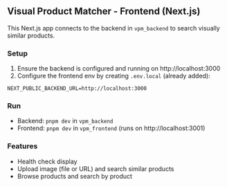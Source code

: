 ## Visual Product Matcher - Frontend (Next.js)

This Next.js app connects to the backend in `vpm_backend` to search visually similar products.

### Setup

1. Ensure the backend is configured and running on http://localhost:3000
2. Configure the frontend env by creating `.env.local` (already added):

```
NEXT_PUBLIC_BACKEND_URL=http://localhost:3000
```

### Run

- Backend: `pnpm dev` in `vpm_backend`
- Frontend: `pnpm dev` in `vpm_frontend` (runs on http://localhost:3001)

### Features
- Health check display
- Upload image (file or URL) and search similar products
- Browse products and search by product
